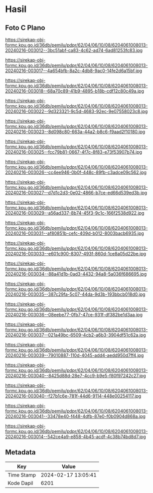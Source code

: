 # Hasil

## Foto C Plano

https://sirekap-obj-formc.kpu.go.id/36db/pemilu/pdpr/62/04/06/10/08/6204061008013-20240216-003012--3bc51abf-ca83-4c62-ad74-6ad81253fc83.jpg

https://sirekap-obj-formc.kpu.go.id/36db/pemilu/pdpr/62/04/06/10/08/6204061008013-20240216-003017--4a654bfb-8a2c-4db8-9ac0-14fe2d6a15bf.jpg

https://sirekap-obj-formc.kpu.go.id/36db/pemilu/pdpr/62/04/06/10/08/6204061008013-20240216-003018--68a70c89-41b9-4895-b18b-cdf12c80c49a.jpg

https://sirekap-obj-formc.kpu.go.id/36db/pemilu/pdpr/62/04/06/10/08/6204061008013-20240216-003022--9d323321-9c5d-4683-92ec-9e07558023c8.jpg

https://sirekap-obj-formc.kpu.go.id/36db/pemilu/pdpr/62/04/06/10/08/6204061008013-20240216-003023--8d098c80-663a-44a2-b8c6-f9aad2f10180.jpg

https://sirekap-obj-formc.kpu.go.id/36db/pemilu/pdpr/62/04/06/10/08/6204061008013-20240216-003025--fcc79b81-0667-4f7c-8f83-e73f53907b74.jpg

https://sirekap-obj-formc.kpu.go.id/36db/pemilu/pdpr/62/04/06/10/08/6204061008013-20240216-003026--cc4ee946-0b0f-448c-89fb-c3adce09c562.jpg

https://sirekap-obj-formc.kpu.go.id/36db/pemilu/pdpr/62/04/06/10/08/6204061008013-20240216-003027--d7d1c2d3-0e02-4866-b7ce-ed66d539ed3b.jpg

https://sirekap-obj-formc.kpu.go.id/36db/pemilu/pdpr/62/04/06/10/08/6204061008013-20240216-003029--a56ad337-8b74-45f3-9c1c-166f2538d922.jpg

https://sirekap-obj-formc.kpu.go.id/36db/pemilu/pdpr/62/04/06/10/08/6204061008013-20240216-003031--af80851b-cefc-409d-b012-8003bacb6935.jpg

https://sirekap-obj-formc.kpu.go.id/36db/pemilu/pdpr/62/04/06/10/08/6204061008013-20240216-003033--e601c900-8307-493f-860d-1ce8a05d22be.jpg

https://sirekap-obj-formc.kpu.go.id/36db/pemilu/pdpr/62/04/06/10/08/6204061008013-20240216-003034--88a41d1b-0ad3-4432-94a8-5a036f686695.jpg

https://sirekap-obj-formc.kpu.go.id/36db/pemilu/pdpr/62/04/06/10/08/6204061008013-20240216-003035--387c29fa-5c07-44da-9d3b-193bbcb018d0.jpg

https://sirekap-obj-formc.kpu.go.id/36db/pemilu/pdpr/62/04/06/10/08/6204061008013-20240216-003036--08eebe77-0fb7-47ce-931f-df382be1d3aa.jpg

https://sirekap-obj-formc.kpu.go.id/36db/pemilu/pdpr/62/04/06/10/08/6204061008013-20240216-003037--021a49bc-6509-4cb2-a6b3-3904df51c62a.jpg

https://sirekap-obj-formc.kpu.go.id/36db/pemilu/pdpr/62/04/06/10/08/6204061008013-20240216-003039--79010887-110d-4045-add4-aedd950d7ff4.jpg

https://sirekap-obj-formc.kpu.go.id/36db/pemilu/pdpr/62/04/06/10/08/6204061008013-20240216-003040--8425d88d-28e7-4cc9-b9e5-f80f97242c27.jpg

https://sirekap-obj-formc.kpu.go.id/36db/pemilu/pdpr/62/04/06/10/08/6204061008013-20240216-003040--f27b1c6e-781f-44d6-9114-448e00254117.jpg

https://sirekap-obj-formc.kpu.go.id/36db/pemilu/pdpr/62/04/06/10/08/6204061008013-20240216-003041--33478e40-f448-4dfb-87e0-f0b0904d868a.jpg

https://sirekap-obj-formc.kpu.go.id/36db/pemilu/pdpr/62/04/06/10/08/6204061008013-20240216-003014--542ce4a9-e858-4b45-acdf-4c38b74bd8d7.jpg


## Metadata

| Key        | Value               |
| ---------- | ------------------- |
| Time Stamp | 2024-02-17 13:05:41 |
| Kode Dapil | 6201                |



